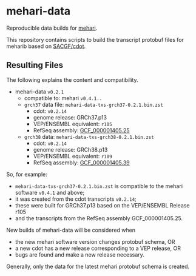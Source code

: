 # mehari-data

Reproducible data builds for [mehari](https://github.com/bihealth/mehari).

This repository contains scripts to build the transcript protobuf files for meharib based on [SACGF/cdot](https://github.com/SACGF/cdot).

## Resulting Files

The following explains the content and compatibility.

- mehari-data `v0.2.1`
  - compatible to: mehari `v0.4.1..`
  - `grch37` data file: `mehari-data-txs-grch37-0.2.1.bin.zst`
    - cdot: `v0.2.14`
    - genome release: GRCh37.p13
    - VEP/ENSEMBL equivalent: `r105`
    - RefSeq assembly: [GCF\_000001405.25](https://www.ncbi.nlm.nih.gov/assembly/GCF_000001405.25/)
  - `grch38` data: `mehari-data-txs-grch38-0.2.1.bin.zst`
    - cdot: `v0.2.14`
    - genome release: GRCh38.p13
    - VEP/ENSEMBL equivalent: `r109`
    - RefSeq assembly: [GCF\_000001405.39](https://www.ncbi.nlm.nih.gov/assembly/GCF_000001405.39/)

So, for example:

- `mehari-data-txs-grch37-0.2.1.bin.zst` is compatible to the mehari software `v0.4.1` and above;
- it was created from the cdot transcripts `v0.2.14`;
- these were built for GRCh37.p13 based on the VEP/ENSEMBL Release r105
- and the transcripts from the RefSeq assembly GCF\_000001405.25.

New builds of mehari-data will be considered when

- the new mehari software version changes protobuf schema, OR
- a new cdot has a new release corresponding to a VEP release, OR
- bugs are found and make a new release necessary.

Generally, only the data for the latest mehari protobuf schema is created.
